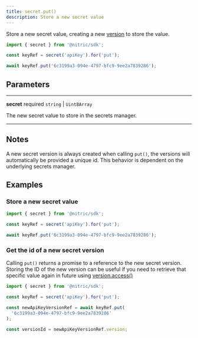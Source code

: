 ```yaml
---
title: secret.put()
description: Store a new secret value
---
```


Store a new secret value, creating a new [version](./secret-version) to store the value.

```javascript
import { secret } from '@nitric/sdk';

const keyRef = secret('apiKey').for('put');

await keyRef.put('6c3199a3-094e-4797-bfc9-9ee2a7839286');
```

## Parameters

---

**secret** required `string` | `Uint8Array`

The new secret value to store in the secrets manager.

---

## Notes

A new secret version is always created when calling `put()`, the versions will automatically be provided a unique id. This behavior is dependent on the underlying secrets manager.

## Examples

### Store a new secret value

```javascript
import { secret } from '@nitric/sdk';

const keyRef = secret('apiKey').for('put');

await keyRef.put('6c3199a3-094e-4797-bfc9-9ee2a7839286');
```

### Get the id of a new secret version

Calling `put()` returns a promise to a reference to the new secret version. Storing the ID of the new version can be useful if you need to retrieve that specific value again in future using [version.access()](./secret-version-access)

```javascript
import { secret } from '@nitric/sdk';

const keyRef = secret('apiKey').for('put');

const newApiKeyVersionRef = await keyRef.put(
  '6c3199a3-094e-4797-bfc9-9ee2a7839286'
);

const versionId = newApiKeyVersionRef.version;
```
